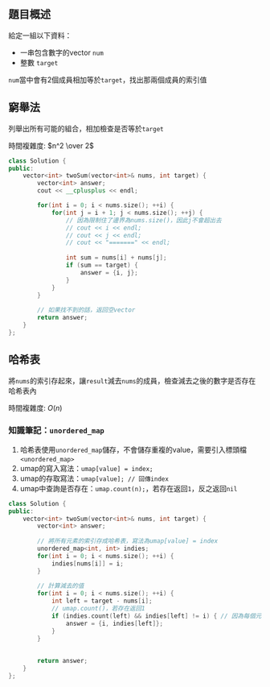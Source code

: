 ## 題目概述

給定一組以下資料：

* 一串包含數字的vector `num`
* 整數 `target`

`num`當中會有2個成員相加等於`target`，找出那兩個成員的索引值

## 窮舉法

列舉出所有可能的組合，相加檢查是否等於`target`

時間複雜度: $n^2 \over 2$

```cpp
class Solution {
public:
    vector<int> twoSum(vector<int>& nums, int target) {
        vector<int> answer;
        cout << __cplusplus << endl;

        for(int i = 0; i < nums.size(); ++i) {
            for(int j = i + 1; j < nums.size(); ++j) {
                // 因為限制住了邊界為nums.size()，因此j不會超出去
                // cout << i << endl;
                // cout << j << endl;
                // cout << "=======" << endl;
                
                int sum = nums[i] + nums[j];
                if (sum == target) {
                    answer = {i, j};
                }
            }
        }
        
        // 如果找不到的話，返回空vector
        return answer;
    }
};
```

## 哈希表

將`nums`的索引存起來，讓`result`減去`nums`的成員，檢查減去之後的數字是否存在哈希表內

時間複雜度: $O(n)$


### 知識筆記：`unordered_map`

1. 哈希表使用`unordered_map`儲存，不會儲存重複的value，需要引入標頭檔`<unordered_map>`
2. umap的寫入寫法：`umap[value] = index;`
3. umap的存取寫法：`umap[value]; // 回傳index`
4. umap中查詢是否存在：`umap.count(n);`，若存在返回`1`，反之返回`nil`

```cpp
class Solution {
public:
    vector<int> twoSum(vector<int>& nums, int target) {
        vector<int> answer;
        
        // 將所有元素的索引存成哈希表，寫法為umap[value] = index
        unordered_map<int, int> indies;
        for(int i = 0; i < nums.size(); ++i) {
            indies[nums[i]] = i;
        }
        
        // 計算減去的值
        for(int i = 0; i < nums.size(); ++i) {
            int left = target - nums[i];
            // umap.count()，若存在返回1
            if (indies.count(left) && indies[left] != i) { // 因為每個元素只能被用一次，所以要排掉重復使用
                answer = {i, indies[left]};
            }
        }
        
        
        return answer;
    }
};
```

